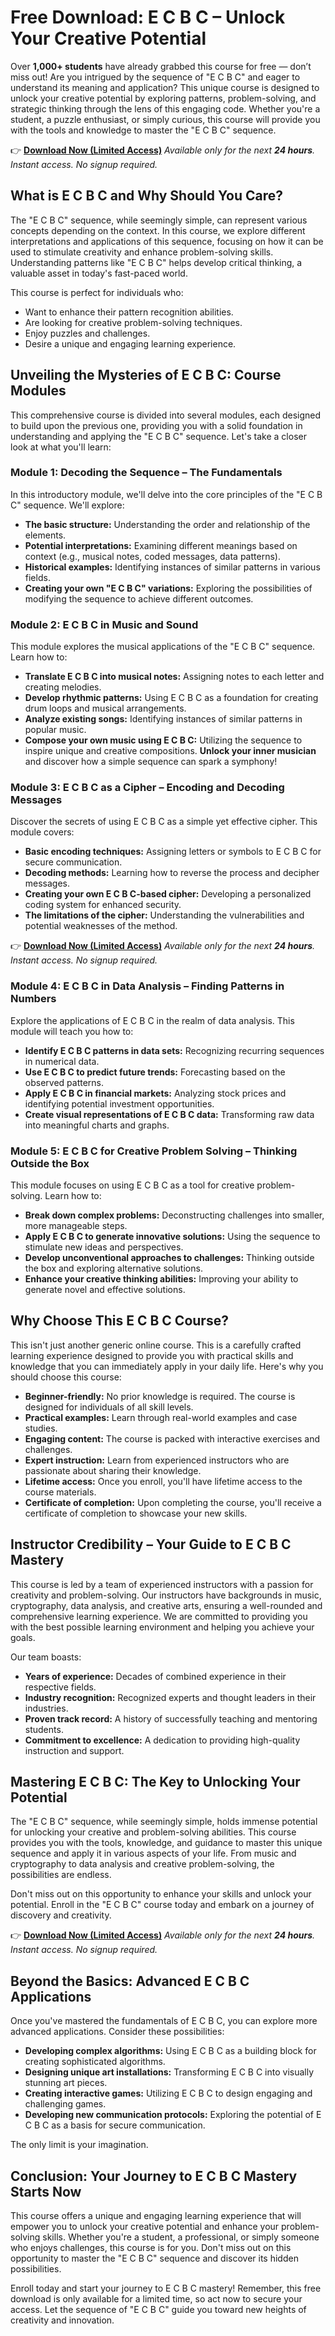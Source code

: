 # Free Download: E C B C – Unlock Your Creative Potential

Over **1,000+ students** have already grabbed this course for free — don’t miss out! Are you intrigued by the sequence of "E C B C" and eager to understand its meaning and application? This unique course is designed to unlock your creative potential by exploring patterns, problem-solving, and strategic thinking through the lens of this engaging code. Whether you're a student, a puzzle enthusiast, or simply curious, this course will provide you with the tools and knowledge to master the "E C B C" sequence.

👉 [**Download Now (Limited Access)**](https://udemywork.com/e-c-b-c)
_Available only for the next **24 hours**. Instant access. No signup required._

## What is E C B C and Why Should You Care?

The "E C B C" sequence, while seemingly simple, can represent various concepts depending on the context. In this course, we explore different interpretations and applications of this sequence, focusing on how it can be used to stimulate creativity and enhance problem-solving skills. Understanding patterns like "E C B C" helps develop critical thinking, a valuable asset in today's fast-paced world.

This course is perfect for individuals who:

*   Want to enhance their pattern recognition abilities.
*   Are looking for creative problem-solving techniques.
*   Enjoy puzzles and challenges.
*   Desire a unique and engaging learning experience.

## Unveiling the Mysteries of E C B C: Course Modules

This comprehensive course is divided into several modules, each designed to build upon the previous one, providing you with a solid foundation in understanding and applying the "E C B C" sequence. Let's take a closer look at what you'll learn:

### Module 1: Decoding the Sequence – The Fundamentals

In this introductory module, we'll delve into the core principles of the "E C B C" sequence. We'll explore:

*   **The basic structure:** Understanding the order and relationship of the elements.
*   **Potential interpretations:** Examining different meanings based on context (e.g., musical notes, coded messages, data patterns).
*   **Historical examples:** Identifying instances of similar patterns in various fields.
*   **Creating your own "E C B C" variations:** Exploring the possibilities of modifying the sequence to achieve different outcomes.

### Module 2: E C B C in Music and Sound

This module explores the musical applications of the "E C B C" sequence. Learn how to:

*   **Translate E C B C into musical notes:** Assigning notes to each letter and creating melodies.
*   **Develop rhythmic patterns:** Using E C B C as a foundation for creating drum loops and musical arrangements.
*   **Analyze existing songs:** Identifying instances of similar patterns in popular music.
*   **Compose your own music using E C B C:** Utilizing the sequence to inspire unique and creative compositions. **Unlock your inner musician** and discover how a simple sequence can spark a symphony!

### Module 3: E C B C as a Cipher – Encoding and Decoding Messages

Discover the secrets of using E C B C as a simple yet effective cipher. This module covers:

*   **Basic encoding techniques:** Assigning letters or symbols to E C B C for secure communication.
*   **Decoding methods:** Learning how to reverse the process and decipher messages.
*   **Creating your own E C B C-based cipher:** Developing a personalized coding system for enhanced security.
*   **The limitations of the cipher:** Understanding the vulnerabilities and potential weaknesses of the method.

👉 [**Download Now (Limited Access)**](https://udemywork.com/e-c-b-c)
_Available only for the next **24 hours**. Instant access. No signup required._

### Module 4: E C B C in Data Analysis – Finding Patterns in Numbers

Explore the applications of E C B C in the realm of data analysis. This module will teach you how to:

*   **Identify E C B C patterns in data sets:** Recognizing recurring sequences in numerical data.
*   **Use E C B C to predict future trends:** Forecasting based on the observed patterns.
*   **Apply E C B C in financial markets:** Analyzing stock prices and identifying potential investment opportunities.
*   **Create visual representations of E C B C data:** Transforming raw data into meaningful charts and graphs.

### Module 5: E C B C for Creative Problem Solving – Thinking Outside the Box

This module focuses on using E C B C as a tool for creative problem-solving. Learn how to:

*   **Break down complex problems:** Deconstructing challenges into smaller, more manageable steps.
*   **Apply E C B C to generate innovative solutions:** Using the sequence to stimulate new ideas and perspectives.
*   **Develop unconventional approaches to challenges:** Thinking outside the box and exploring alternative solutions.
*   **Enhance your creative thinking abilities:** Improving your ability to generate novel and effective solutions.

## Why Choose This E C B C Course?

This isn't just another generic online course. This is a carefully crafted learning experience designed to provide you with practical skills and knowledge that you can immediately apply in your daily life. Here's why you should choose this course:

*   **Beginner-friendly:** No prior knowledge is required. The course is designed for individuals of all skill levels.
*   **Practical examples:** Learn through real-world examples and case studies.
*   **Engaging content:** The course is packed with interactive exercises and challenges.
*   **Expert instruction:** Learn from experienced instructors who are passionate about sharing their knowledge.
*   **Lifetime access:** Once you enroll, you'll have lifetime access to the course materials.
*   **Certificate of completion:** Upon completing the course, you'll receive a certificate of completion to showcase your new skills.

## Instructor Credibility – Your Guide to E C B C Mastery

This course is led by a team of experienced instructors with a passion for creativity and problem-solving. Our instructors have backgrounds in music, cryptography, data analysis, and creative arts, ensuring a well-rounded and comprehensive learning experience. We are committed to providing you with the best possible learning environment and helping you achieve your goals.

Our team boasts:

*   **Years of experience:** Decades of combined experience in their respective fields.
*   **Industry recognition:** Recognized experts and thought leaders in their industries.
*   **Proven track record:** A history of successfully teaching and mentoring students.
*   **Commitment to excellence:** A dedication to providing high-quality instruction and support.

## Mastering E C B C: The Key to Unlocking Your Potential

The "E C B C" sequence, while seemingly simple, holds immense potential for unlocking your creative and problem-solving abilities. This course provides you with the tools, knowledge, and guidance to master this unique sequence and apply it in various aspects of your life. From music and cryptography to data analysis and creative problem-solving, the possibilities are endless.

Don't miss out on this opportunity to enhance your skills and unlock your potential. Enroll in the "E C B C" course today and embark on a journey of discovery and creativity.

👉 [**Download Now (Limited Access)**](https://udemywork.com/e-c-b-c)
_Available only for the next **24 hours**. Instant access. No signup required._

## Beyond the Basics: Advanced E C B C Applications

Once you've mastered the fundamentals of E C B C, you can explore more advanced applications. Consider these possibilities:

*   **Developing complex algorithms:** Using E C B C as a building block for creating sophisticated algorithms.
*   **Designing unique art installations:** Transforming E C B C into visually stunning art pieces.
*   **Creating interactive games:** Utilizing E C B C to design engaging and challenging games.
*   **Developing new communication protocols:** Exploring the potential of E C B C as a basis for secure communication.

The only limit is your imagination.

## Conclusion: Your Journey to E C B C Mastery Starts Now

This course offers a unique and engaging learning experience that will empower you to unlock your creative potential and enhance your problem-solving skills. Whether you're a student, a professional, or simply someone who enjoys challenges, this course is for you. Don't miss out on this opportunity to master the "E C B C" sequence and discover its hidden possibilities.

Enroll today and start your journey to E C B C mastery! Remember, this free download is only available for a limited time, so act now to secure your access. Let the sequence of "E C B C" guide you toward new heights of creativity and innovation.
